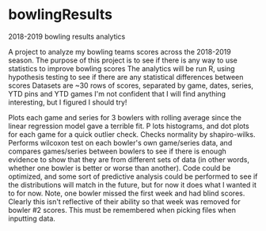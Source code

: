 # bowlingResults
2018-2019 bowling results analytics

A project to analyze my bowling teams scores across the 2018-2019 season.
The purpose of this project is to see if there is any way to use statistics to improve bowling scores
The analytics will be run R, using hypothesis testing to see if there are any statistical differences between scores
Datasets are ~30 rows of scores, separated by game, dates, series, YTD pins and YTD games
I'm not confident that I will find anything interesting, but I figured I should try!


Plots each game and series for 3 bowlers with rolling average since the linear regression model gave a terrible fit. P
lots histograms, and dot plots for each game for a quick outlier check. 
Checks normality by shapiro-wilks. 
Performs wilcoxon test on each bowler's own game/series data, and compares games/series between bowlers to see if there is enough evidence to show that they are from different sets of data (in other words, whether one bowler is better or worse than another). 
Code could be optimized, and some sort of predictive analysis could be performed to see if the distributions will match in the future, but for now it does what I wanted it to for now. 
Note, one bowler missed the first week and had blind scores. 
Clearly this isn't reflective of their ability so that week was removed for bowler #2 scores. This must be remembered when picking files when inputting data.
